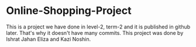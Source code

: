 # Online-Shopping-Project
This is a project we have done in level-2, term-2 and it is published in github later. That's why it doesn't have many commits. This project was done by Ishrat Jahan Eliza and Kazi Noshin.
